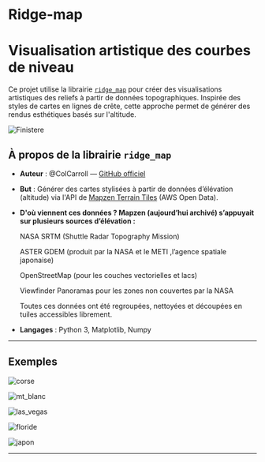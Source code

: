 # Ridge-map

# Visualisation artistique des courbes de niveau

Ce projet utilise la librairie [`ridge_map`](https://github.com/ismailsunni/ridge_map) pour créer des visualisations artistiques des reliefs à partir de données topographiques. Inspirée des styles de cartes en lignes de crête, cette approche permet de générer des rendus esthétiques basés sur l'altitude.

![Finistere](https://github.com/user-attachments/assets/9d31d293-aedb-4361-99bb-afe32d292e9e)


## À propos de la librairie `ridge_map`

- **Auteur** : @ColCarroll — [GitHub officiel](https://github.com/ColCarroll/ridge_map)
- **But** : Générer des cartes stylisées à partir de données d’élévation (altitude) via l'API de [Mapzen Terrain Tiles](https://registry.opendata.aws/terrain-tiles/) (AWS Open Data).
- **D'où viennent ces données ? Mapzen (aujourd’hui archivé) s’appuyait sur plusieurs sources d’élévation :**
  


  NASA SRTM (Shuttle Radar Topography Mission)
  
  ASTER GDEM (produit par la NASA et le METI ,l’agence spatiale japonaise)

  OpenStreetMap (pour les couches vectorielles et lacs)
  
  Viewfinder Panoramas pour les zones non couvertes par la NASA
  
  Toutes ces données ont été regroupées, nettoyées et découpées en tuiles accessibles librement.
  
- **Langages** : Python 3, Matplotlib, Numpy


---

##  Exemples
![corse](https://github.com/user-attachments/assets/070d65a5-a253-4040-984d-84d4bc468023)

![mt_blanc](https://github.com/user-attachments/assets/5ebaa90b-c9dc-47e9-993f-db1baa0f6f69)

![las_vegas](https://github.com/user-attachments/assets/be0b3791-1a1a-420c-a080-51479baae954)

![floride](https://github.com/user-attachments/assets/0ef2837d-ea7b-4e21-87b8-0c8c9375f5a1)

![japon](https://github.com/user-attachments/assets/7097b38b-7dee-414c-a610-5708cf9c93a6)


---
